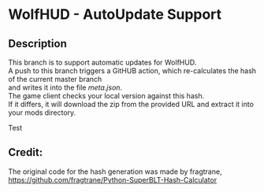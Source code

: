 # WolfHUD - AutoUpdate Support

## Description

This branch is to support automatic updates for WolfHUD.  
A push to this branch triggers a GitHUB action, which re-calculates the hash of the current master branch  
and writes it into the file _meta.json_.  
The game client checks your local version against this hash.  
If it differs, it will download the zip from the provided URL and extract it into your mods directory.  

Test

## Credit:
The original code for the hash generation was made by fragtrane,  
https://github.com/fragtrane/Python-SuperBLT-Hash-Calculator

